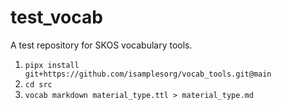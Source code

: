 # test_vocab

A test repository for SKOS vocabulary tools.

1. `pipx install git+https://github.com/isamplesorg/vocab_tools.git@main`
2. `cd src`
3. `vocab markdown material_type.ttl > material_type.md`


